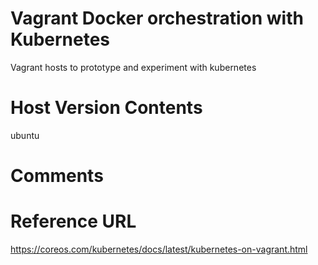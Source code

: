 # Vagrant Docker orchestration with Kubernetes
Vagrant hosts to prototype and experiment with kubernetes

Host Version Contents
========
ubuntu

Comments
========

Reference URL
========
https://coreos.com/kubernetes/docs/latest/kubernetes-on-vagrant.html
